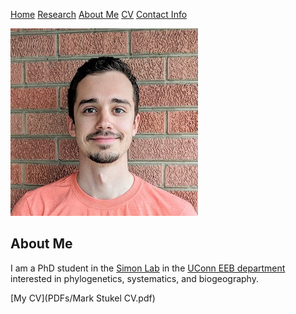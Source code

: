 [Home](https://markstukel.github.io) [Research](pages/research.html) [About Me](pages/about-me.html) [CV](pages/cv.html) [Contact Info](pages/contact-info.html)

![Image of Mark Stukel](images/headshot.jpg
"PhD Student in the Uconn EEB department")

## About Me
I am a PhD student in the [Simon Lab](https://wp.chris-simon-lab.eeb.uconn.edu/) in the [UConn EEB department](https://eeb.uconn.edu)
interested in phylogenetics, systematics, and biogeography.

[My CV](PDFs/Mark Stukel CV.pdf)

